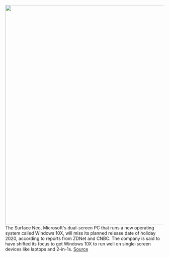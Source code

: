 <img src='https://cdn.vox-cdn.com/thumbor/f4IBy7ldnKdUzNs0vAU8RIZo1XU=/0x0:2040x1360/1200x800/filters:focal(878x1034:1204x1360)/cdn.vox-cdn.com/uploads/chorus_image/image/66626737/akrales_190930_3649_0349.0.jpg' width='700px' /><br/>
The Surface Neo, Microsoft's dual-screen PC that runs a new operating system called Windows 10X, will miss its planned release date of holiday 2020, according to reports from ZDNet and CNBC. The company is said to have shifted its focus to get Windows 10X to run well on single-screen devices like laptops and 2-in-1s.
<a href='https://www.theverge.com/2020/4/9/21214637/microsoft-surface-neo-windows-10x-release-date-delay'> Source <a/>